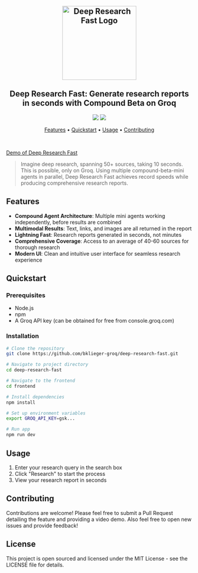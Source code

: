 <h2 align="center">
  <br>
  <img src="https://i.imgur.com/gCDaF3J.png" alt="Deep Research Fast Logo" width="200">
 <br>
 <br>
 Deep Research Fast: Generate research reports <br/> in seconds with Compound Beta on Groq
 <br>
</h2>
<p align="center">
 <a href="https://github.com/bklieger-groq/deep-research-fast/stargazers"><img src="https://img.shields.io/github/stars/bklieger-groq/deep-research-fast"></a>
 <a href="https://github.com/bklieger-groq/deep-research-fast/blob/main/LICENSE.md">
 <img src="https://img.shields.io/badge/License-MIT-green.svg">
 </a>
</p>
<p align="center">
 <a href="#Features">Features</a> •
 <a href="#Quickstart">Quickstart</a> •
 <a href="#Usage">Usage</a> •
 <a href="#Contributing">Contributing</a>
</p>

<br>

[Demo of Deep Research Fast](https://github.com/user-attachments/assets/068948df-0960-4beb-adea-2a561c69ed9e)
> Imagine deep research, spanning 50+ sources, taking 10 seconds. This is possible, only on Groq. Using multiple compound-beta-mini agents in parallel, Deep Research Fast achieves record speeds while producing comprehensive research reports.

## Features

- **Compound Agent Architecture**: Multiple mini agents working independently, before results are combined
- **Multimodal Results**: Text, links, and images are all returned in the report
- **Lightning Fast**: Research reports generated in seconds, not minutes
- **Comprehensive Coverage**: Access to an average of 40-60 sources for thorough research
- **Modern UI**: Clean and intuitive user interface for seamless research experience

## Quickstart

### Prerequisites

- Node.js
- npm
- A Groq API key (can be obtained for free from console.groq.com)

### Installation

```bash
# Clone the repository
git clone https://github.com/bklieger-groq/deep-research-fast.git

# Navigate to project directory
cd deep-research-fast

# Navigate to the frontend
cd frontend

# Install dependencies
npm install

# Set up environment variables
export GROQ_API_KEY=gsk...

# Run app
npm run dev
```

## Usage

1. Enter your research query in the search box
2. Click "Research" to start the process
3. View your research report in seconds

## Contributing

Contributions are welcome! Please feel free to submit a Pull Request detailing the feature and providing a video demo. Also feel free to open new issues and provide feedback!

## License

This project is open sourced and licensed under the MIT License - see the LICENSE file for details.
